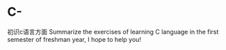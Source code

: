 # C-
初识c语言方面
Summarize the exercises of learning C language in the first semester of freshman year, I hope to help you!
